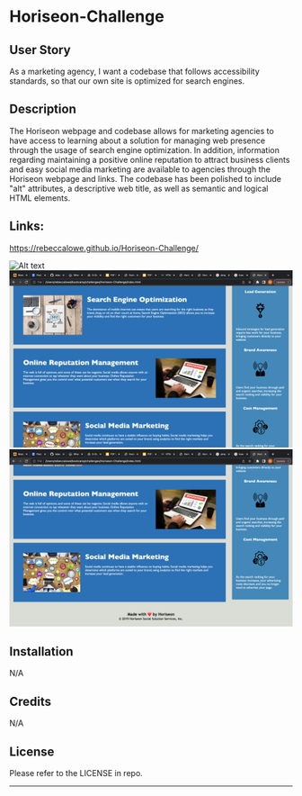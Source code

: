 # Horiseon-Challenge

## User Story
As a marketing agency, I want a codebase that follows accessibility standards, so that our own site is optimized for search engines.


## Description
The Horiseon webpage and codebase allows for marketing agencies to have access to learning about a solution for managing web presence through the usage of search engine optimization. In addition, information regarding maintaining a positive online reputation to attract business clients and easy social media marketing are available to agencies through the Horiseon webpage and links. The codebase has been polished to include "alt" attributes, a descriptive web title, as well as semantic and logical HTML elements. 

## Links:
https://rebeccalowe.github.io/Horiseon-Challenge/

![Alt text](assets/images/Screenshot1.png)
![Alt text](assets/images/Screenshot2.png)
![Alt text](assets/images/Screenshot3.png)


## Installation

N/A

## Credits

N/A

## License

Please refer to the LICENSE in repo.

---



